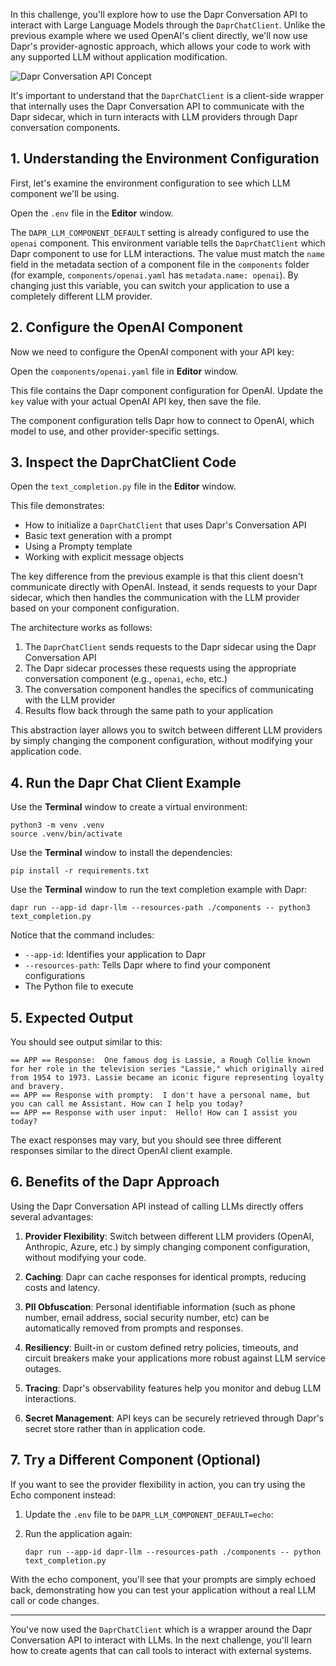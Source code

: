 In this challenge, you'll explore how to use the Dapr Conversation API to interact with Large Language Models through the `DaprChatClient`. Unlike the previous example where we used OpenAI's client directly, we'll now use Dapr's provider-agnostic approach, which allows your code to work with any supported LLM without application modification.

![Dapr Conversation API Concept](https://docs.dapr.io/images/conversation-overview.png)

It's important to understand that the `DaprChatClient` is a client-side wrapper that internally uses the Dapr Conversation API to communicate with the Dapr sidecar, which in turn interacts with LLM providers through Dapr conversation components.

## 1. Understanding the Environment Configuration

First, let's examine the environment configuration to see which LLM component we'll be using.

Open the `.env` file in the **Editor** window.

The `DAPR_LLM_COMPONENT_DEFAULT` setting is already configured to use the `openai` component. This environment variable tells the `DaprChatClient` which Dapr component to use for LLM interactions. The value must match the `name` field in the metadata section of a component file in the `components` folder (for example, `components/openai.yaml` has `metadata.name: openai`). By changing just this variable, you can switch your application to use a completely different LLM provider.

## 2. Configure the OpenAI Component

Now we need to configure the OpenAI component with your API key:

Open the `components/openai.yaml` file in **Editor** window.

This file contains the Dapr component configuration for OpenAI. Update the `key` value with your actual OpenAI API key, then save the file.

The component configuration tells Dapr how to connect to OpenAI, which model to use, and other provider-specific settings.

## 3. Inspect the DaprChatClient Code

Open the `text_completion.py` file in the **Editor** window.

This file demonstrates:

- How to initialize a `DaprChatClient` that uses Dapr's Conversation API
- Basic text generation with a prompt
- Using a Prompty template
- Working with explicit message objects

The key difference from the previous example is that this client doesn't communicate directly with OpenAI. Instead, it sends requests to your Dapr sidecar, which then handles the communication with the LLM provider based on your component configuration.

The architecture works as follows:

1. The `DaprChatClient` sends requests to the Dapr sidecar using the Dapr Conversation API
2. The Dapr sidecar processes these requests using the appropriate conversation component (e.g., `openai`, `echo`, etc.)
3. The conversation component handles the specifics of communicating with the LLM provider
4. Results flow back through the same path to your application

This abstraction layer allows you to switch between different LLM providers by simply changing the component configuration, without modifying your application code.

## 4. Run the Dapr Chat Client Example

Use the **Terminal** window to create a virtual environment:

```bash,run
python3 -m venv .venv
source .venv/bin/activate
```

Use the **Terminal** window to install the dependencies:

```bash,run
pip install -r requirements.txt
```

Use the **Terminal** window to run the text completion example with Dapr:

```bash,run
dapr run --app-id dapr-llm --resources-path ./components -- python3 text_completion.py
```

Notice that the command includes:

- `--app-id`: Identifies your application to Dapr
- `--resources-path`: Tells Dapr where to find your component configurations
- The Python file to execute

## 5. Expected Output

You should see output similar to this:

```text,nocopy
== APP == Response:  One famous dog is Lassie, a Rough Collie known for her role in the television series "Lassie," which originally aired from 1954 to 1973. Lassie became an iconic figure representing loyalty and bravery.
== APP == Response with prompty:  I don't have a personal name, but you can call me Assistant. How can I help you today?
== APP == Response with user input:  Hello! How can I assist you today?
```

The exact responses may vary, but you should see three different responses similar to the direct OpenAI client example.

## 6. Benefits of the Dapr Approach

Using the Dapr Conversation API instead of calling LLMs directly offers several advantages:

1. **Provider Flexibility**: Switch between different LLM providers (OpenAI, Anthropic, Azure, etc.) by simply changing component configuration, without modifying your code.

2. **Caching**: Dapr can cache responses for identical prompts, reducing costs and latency.

3. **PII Obfuscation**: Personal identifiable information (such as phone number, email address, social security number, etc) can be automatically removed from prompts and responses.

4. **Resiliency**: Built-in or custom defined retry policies, timeouts, and circuit breakers make your applications more robust against LLM service outages.

5. **Tracing**: Dapr's observability features help you monitor and debug LLM interactions.

6. **Secret Management**: API keys can be securely retrieved through Dapr's secret store rather than in application code.

## 7. Try a Different Component (Optional)

If you want to see the provider flexibility in action, you can try using the Echo component instead:

1. Update the `.env` file to be `DAPR_LLM_COMPONENT_DEFAULT=echo`:

2. Run the application again:

    ```bash,run
    dapr run --app-id dapr-llm --resources-path ./components -- python text_completion.py
    ```

With the echo component, you'll see that your prompts are simply echoed back, demonstrating how you can test your application without a real LLM call or code changes.

---

You've now used the `DaprChatClient` which is a wrapper around the Dapr Conversation API to interact with LLMs. In the next challenge, you'll learn how to create agents that can call tools to interact with external systems.
